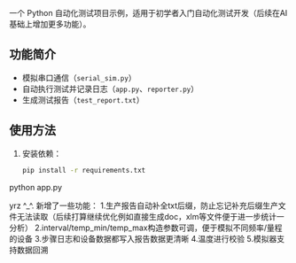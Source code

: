 

一个 Python 自动化测试项目示例，适用于初学者入门自动化测试开发（后续在AI基础上增加更多功能）。

## 功能简介
- 模拟串口通信（`serial_sim.py`）
- 自动执行测试并记录日志（`app.py`、`reporter.py`）
- 生成测试报告（`test_report.txt`）

## 使用方法
1. 安装依赖：
   ```bash
   pip install -r requirements.txt
python app.py



yrz   ^_^.
新增了一些功能：
1.生产报告自动补全txt后缀，防止忘记补充后缀生产文件无法读取（后续打算继续优化例如直接生成doc，xlm等文件便于进一步统计一分析）
2.interval/temp_min/temp_max构造参数可调，便于模拟不同频率/量程的设备
3.步骤日志和设备数据都写入报告数据更清晰
4.温度进行校验
5.模拟器支持数据回溯
